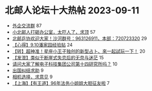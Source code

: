 # 北邮人论坛十大热帖 2023-09-11

- [外企交流群](https://bbs.byr.cn/article/WorkLife/1203406) 87
- [小北邮人打砸办公室，太吓人了，求顶](https://bbs.byr.cn/article/Picture/3348622) 57
- [北邮乒协欢迎大家！沙河群号：963126911，本部：720723320](https://bbs.byr.cn/article/Tabletennis/41025) 29
- [【心得】9.10潘家园经验贴](https://bbs.byr.cn/article/Talking/6400227) 24
- [【转】超神准！星座小王子独创的新型占卜、來一起試玩一下！](https://bbs.byr.cn/article/Constellations/326533) 20
- [【发泄】类似于断崖式失恋后的无奈与迷茫](https://bbs.byr.cn/article/Feeling/3203359) 15
- [请问大家了解电子科技集团公司第十四研究所吗？](https://bbs.byr.cn/article/Job/2195823) 10
- [出国纠结求助](https://bbs.byr.cn/article/GoAbroad/394062) 9
- [相机选择，求意见](https://bbs.byr.cn/article/Photo/276426) 9
- [【上海】【有王道】96年法务小姐姐大胆征友啦](https://bbs.byr.cn/article/Friends/2044980) 7


